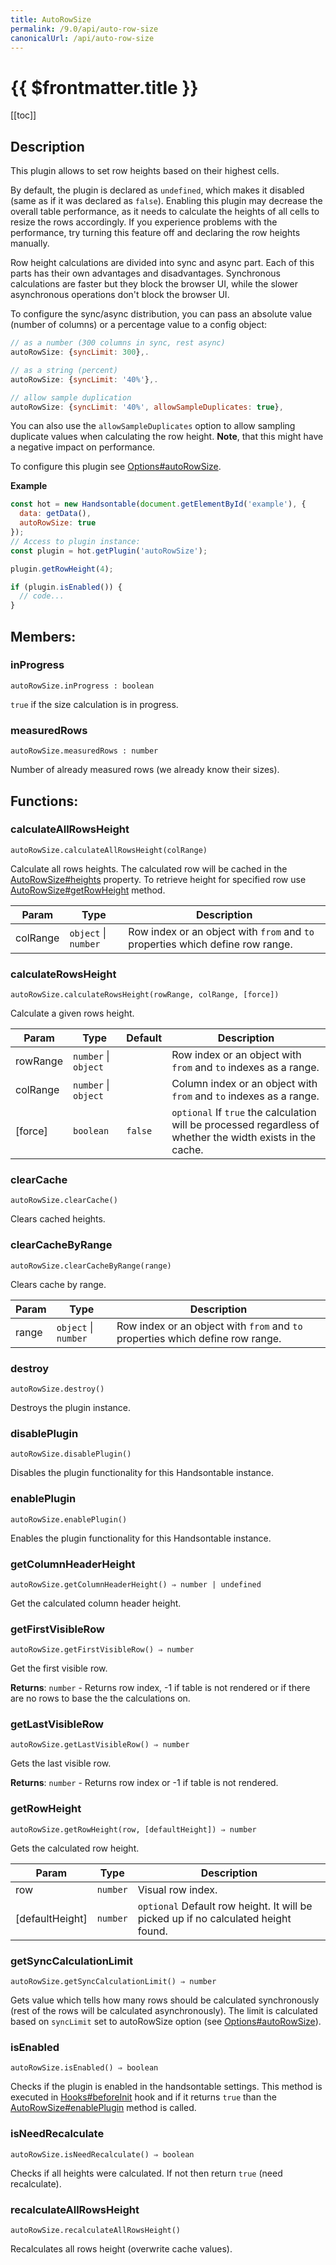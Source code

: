 ```yaml
---
title: AutoRowSize
permalink: /9.0/api/auto-row-size
canonicalUrl: /api/auto-row-size
---
```


# {{ $frontmatter.title }}

[[toc]]

## Description


This plugin allows to set row heights based on their highest cells.

By default, the plugin is declared as `undefined`, which makes it disabled (same as if it was declared as `false`).
Enabling this plugin may decrease the overall table performance, as it needs to calculate the heights of all cells to
resize the rows accordingly.
If you experience problems with the performance, try turning this feature off and declaring the row heights manually.

Row height calculations are divided into sync and async part. Each of this parts has their own advantages and
disadvantages. Synchronous calculations are faster but they block the browser UI, while the slower asynchronous
operations don't block the browser UI.

To configure the sync/async distribution, you can pass an absolute value (number of columns) or a percentage value to a config object:
```js
// as a number (300 columns in sync, rest async)
autoRowSize: {syncLimit: 300},.

// as a string (percent)
autoRowSize: {syncLimit: '40%'},.

// allow sample duplication
autoRowSize: {syncLimit: '40%', allowSampleDuplicates: true},
```

You can also use the `allowSampleDuplicates` option to allow sampling duplicate values when calculating the row
height. __Note__, that this might have a negative impact on performance.

To configure this plugin see [Options#autoRowSize](./options/#autorowsize).


**Example**  
```js
const hot = new Handsontable(document.getElementById('example'), {
  data: getData(),
  autoRowSize: true
});
// Access to plugin instance:
const plugin = hot.getPlugin('autoRowSize');

plugin.getRowHeight(4);

if (plugin.isEnabled()) {
  // code...
}
```
## Members:

### inProgress
`autoRowSize.inProgress : boolean`

`true` if the size calculation is in progress.



### measuredRows
`autoRowSize.measuredRows : number`

Number of already measured rows (we already know their sizes).


## Functions:

### calculateAllRowsHeight
`autoRowSize.calculateAllRowsHeight(colRange)`

Calculate all rows heights. The calculated row will be cached in the [AutoRowSize#heights](./auto-row-size/#heights) property.
To retrieve height for specified row use [AutoRowSize#getRowHeight](./auto-row-size/#getrowheight) method.


| Param | Type | Description |
| --- | --- | --- |
| colRange | <code>object</code> \| <code>number</code> | Row index or an object with `from` and `to` properties which define row range. |



### calculateRowsHeight
`autoRowSize.calculateRowsHeight(rowRange, colRange, [force])`

Calculate a given rows height.


| Param | Type | Default | Description |
| --- | --- | --- | --- |
| rowRange | <code>number</code> \| <code>object</code> |  | Row index or an object with `from` and `to` indexes as a range. |
| colRange | <code>number</code> \| <code>object</code> |  | Column index or an object with `from` and `to` indexes as a range. |
| [force] | <code>boolean</code> | <code>false</code> | `optional` If `true` the calculation will be processed regardless of whether the width exists in the cache. |



### clearCache
`autoRowSize.clearCache()`

Clears cached heights.



### clearCacheByRange
`autoRowSize.clearCacheByRange(range)`

Clears cache by range.


| Param | Type | Description |
| --- | --- | --- |
| range | <code>object</code> \| <code>number</code> | Row index or an object with `from` and `to` properties which define row range. |



### destroy
`autoRowSize.destroy()`

Destroys the plugin instance.



### disablePlugin
`autoRowSize.disablePlugin()`

Disables the plugin functionality for this Handsontable instance.



### enablePlugin
`autoRowSize.enablePlugin()`

Enables the plugin functionality for this Handsontable instance.



### getColumnHeaderHeight
`autoRowSize.getColumnHeaderHeight() ⇒ number | undefined`

Get the calculated column header height.



### getFirstVisibleRow
`autoRowSize.getFirstVisibleRow() ⇒ number`

Get the first visible row.


**Returns**: <code>number</code> - Returns row index, -1 if table is not rendered or if there are no rows to base the the calculations on.  

### getLastVisibleRow
`autoRowSize.getLastVisibleRow() ⇒ number`

Gets the last visible row.


**Returns**: <code>number</code> - Returns row index or -1 if table is not rendered.  

### getRowHeight
`autoRowSize.getRowHeight(row, [defaultHeight]) ⇒ number`

Gets the calculated row height.


| Param | Type | Description |
| --- | --- | --- |
| row | <code>number</code> | Visual row index. |
| [defaultHeight] | <code>number</code> | `optional` Default row height. It will be picked up if no calculated height found. |



### getSyncCalculationLimit
`autoRowSize.getSyncCalculationLimit() ⇒ number`

Gets value which tells how many rows should be calculated synchronously (rest of the rows will be calculated
asynchronously). The limit is calculated based on `syncLimit` set to autoRowSize option (see [Options#autoRowSize](./options/#autorowsize)).



### isEnabled
`autoRowSize.isEnabled() ⇒ boolean`

Checks if the plugin is enabled in the handsontable settings. This method is executed in [Hooks#beforeInit](./hooks/#beforeinit)
hook and if it returns `true` than the [AutoRowSize#enablePlugin](./auto-row-size/#enableplugin) method is called.



### isNeedRecalculate
`autoRowSize.isNeedRecalculate() ⇒ boolean`

Checks if all heights were calculated. If not then return `true` (need recalculate).



### recalculateAllRowsHeight
`autoRowSize.recalculateAllRowsHeight()`

Recalculates all rows height (overwrite cache values).


